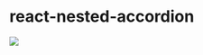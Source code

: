 # react-nested-accordion
![](https://travis-ci.com/Supermortal/react-nested-accordion.svg?branch=master)